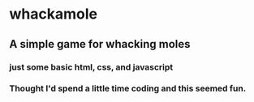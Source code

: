 # whackamole
## A simple game for whacking moles
###  just some basic html, css, and javascript
### Thought I'd spend a little time coding and this seemed fun.
